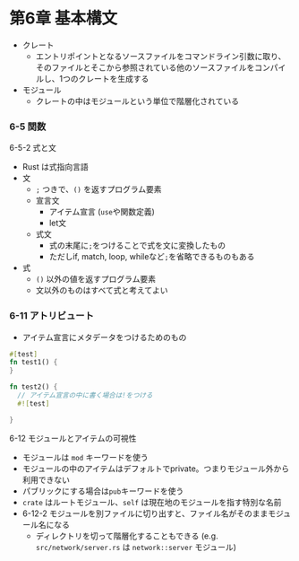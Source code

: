 第6章 基本構文
============

- クレート
  - エントリポイントとなるソースファイルをコマンドライン引数に取り、そのファイルとそこから参照されている他のソースファイルをコンパイルし、1つのクレートを生成する
- モジュール
  - クレートの中はモジュールという単位で階層化されている


### 6-5 関数

6-5-2 式と文

- Rust は式指向言語
- 文
  - `;` つきで、`()` を返すプログラム要素
  - 宣言文
    - アイテム宣言 (`use`や関数定義)
    - let文
  - 式文
    - 式の末尾に`;`をつけることで式を文に変換したもの
    - ただしif, match, loop, whileなど`;`を省略できるものもある
- 式
  - `()` 以外の値を返すプログラム要素
  - 文以外のものはすべて式と考えてよい

### 6-11 アトリビュート

- アイテム宣言にメタデータをつけるためのもの

```rust
#[test]
fn test1() {
}

fn test2() {
  // アイテム宣言の中に書く場合は!をつける
  #![test]

}
```

6-12 モジュールとアイテムの可視性

- モジュールは `mod` キーワードを使う
- モジュールの中のアイテムはデフォルトでprivate。つまりモジュール外から利用できない
- パブリックにする場合は`pub`キーワードを使う
- `crate` はルートモジュール、`self` は現在地のモジュールを指す特別な名前
- 6-12-2 モジュールを別ファイルに切り出すと、ファイル名がそのままモジュール名になる
  - ディレクトリを切って階層化することもできる (e.g. `src/network/server.rs` は `network::server` モジュール)
